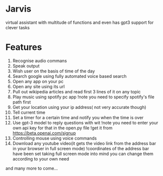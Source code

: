 # Jarvis
virtual assistant with multitude of functions and even has gpt3 support for clever tasks

# Features
1) Recognise audio commans
2) Speak output
3) Wish user on the basis of time of the day
4) Search google using fully automated voice based search
5) Open any app on your pc
6) Open any site using its url
7) Pull out wikipedia articles and read first 3 lines of it on any topic
8) Play music using spotify pc app 
!note you need to specify spotify's file path first
9) Get your location using your ip address( not very accurate though)
10) Tell current time
11) Set a timer for a certain time and notify you when the time is over
12) Use gpt-3 model to reply questions with wit
!note you need to enter your own api key for that in the open.py file
!get it from https://beta.openai.com/signup
13) Controlling mouse using voice commands
14) Download any youtube video(it gets the video link from the address bar in your browser in full screen mode)
!coordinates of the address bar have been set taking full screen mode into mind you can change them according to your own need

and many more to come...
